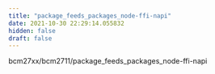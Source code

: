 ```yaml
---
title: "package_feeds_packages_node-ffi-napi"
date: 2021-10-30 22:29:14.055832
hidden: false
draft: false
---
```


bcm27xx/bcm2711/package_feeds_packages_node-ffi-napi

